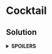 # Cocktail
## Solution
<details>
<summary><b>SPOILERS</b></summary>

One of the solutions is the combination of GCD & LCM and one-way DFS.

### Steps
1. Before we start the DFS, we should multiply all prime numbers from all ratios, excluding just GCD of each ratio. For example, there are two ratios as 6:4 and 3:1. Then we can get the value of the DFS starting node, v0.

$$ n0 = (3 × 1 / GCD(3, 1)) × (6 × 4 / GCD(6, 4))
= 3 × 12 = 36 $$

2. As we assign it to the start node of the DFS, we can multiply or divide it into some constituting numbers according to the ratio. If the start node n0 has the value v0 = 36, and if the ratio of v0 : v1 = 6 : 4, then we can find the value of n1.

$$ v1 = 36 × 4 / 6 = 24 $$

3. Divide all node values into their GCD, so that we can get the final answer numbers.

</details>

